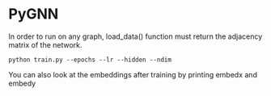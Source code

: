 # PyGNN



In order to run on any graph, load_data() function must return the adjacency matrix of the network.

```
python train.py --epochs --lr --hidden --ndim
```

You can also look at the embeddings after training by printing embedx and embedy